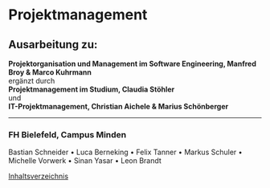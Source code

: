 # Projektmanagement
## Ausarbeitung zu:
**Projektorganisation und Management im Software Engineering, Manfred Broy & Marco Kuhrmann**  
ergänzt durch  
**Projektmanagement im Studium, Claudia Stöhler**  
und  
**IT-Projektmanagement, Christian Aichele & Marius Schönberger**

---

### FH Bielefeld, Campus Minden
Bastian Schneider • Luca Berneking • Felix Tanner • Markus Schuler • Michelle Vorwerk • Sinan Yasar • Leon Brandt

[Inhaltsverzeichnis](inhaltsverzeichnis.md)
